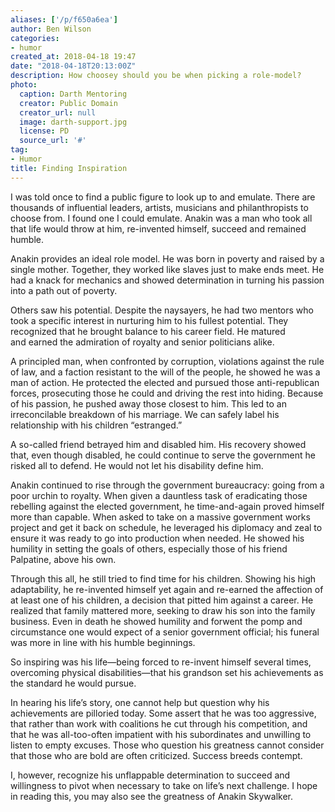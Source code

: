 ```yaml
---
aliases: ['/p/f650a6ea']
author: Ben Wilson
categories:
- humor
created_at: 2018-04-18 19:47
date: "2018-04-18T20:13:00Z"
description: How choosey should you be when picking a role-model?
photo:
  caption: Darth Mentoring
  creator: Public Domain
  creator_url: null
  image: darth-support.jpg
  license: PD
  source_url: '#'
tag:
- Humor
title: Finding Inspiration
---
```


I was told once to find a public figure to look up to and emulate. There are thousands of influential leaders, artists, musicians and philanthropists to choose from. I found one I could emulate. Anakin was a man who took all that life would throw at him, re-invented himself, succeed and remained humble.
<!--more-->


Anakin provides an ideal role model. He was born in poverty and raised by a single mother. Together, they worked like slaves just to make ends meet. He had a knack for mechanics and showed determination in turning his passion into a path out of poverty.

Others saw his potential. Despite the naysayers, he had two mentors who took a specific interest in nurturing him to his fullest potential. They recognized that he brought balance to his career field. He matured and earned the admiration of royalty and senior politicians alike.

A principled man, when confronted by corruption, violations against the rule of law, and a faction resistant to the will of the people, he showed he was a man of action. He protected the elected and pursued those anti-republican forces, prosecuting those he could and driving the rest into hiding. Because of his passion, he pushed away those closest to him. This led to an irreconcilable breakdown of his marriage. We can safely label his relationship with his children “estranged.”

A so-called friend betrayed him and disabled him. His recovery showed that, even though disabled, he could continue to serve the government he risked all to defend. He would not let his disability define him.

Anakin continued to rise through the government bureaucracy: going from a poor urchin to royalty. When given a dauntless task of eradicating those rebelling against the elected government, he time-and-again proved himself more than capable. When asked to take on a massive government works project and get it back on schedule, he leveraged his diplomacy and zeal to ensure it was ready to go into production when needed. He showed his humility in setting the goals of others, especially those of his friend Palpatine, above his own.

Through this all, he still tried to find time for his children. Showing his high adaptability, he re-invented himself yet again and re-earned the affection of at least one of his children, a decision that pitted him against a career. He realized that family mattered more, seeking to draw his son into the family business. Even in death he showed humility and forwent the pomp and circumstance one would expect of a senior government official; his funeral was more in line with his humble beginnings.

So inspiring was his life—being forced to re-invent himself several times, overcoming physical disabilities—that his grandson set his achievements as the standard he would pursue.

In hearing his life’s story, one cannot help but question why his achievements are pilloried today. Some assert that he was too aggressive, that rather than work with coalitions he cut through his competition, and that he was all-too-often impatient with his subordinates and unwilling to listen to empty excuses. Those who question his greatness cannot consider that those who are bold are often criticized. Success breeds contempt.

I, however, recognize his unflappable determination to succeed and willingness to pivot when necessary to take on life’s next challenge. I hope in reading this, you may also see the greatness of Anakin Skywalker.
